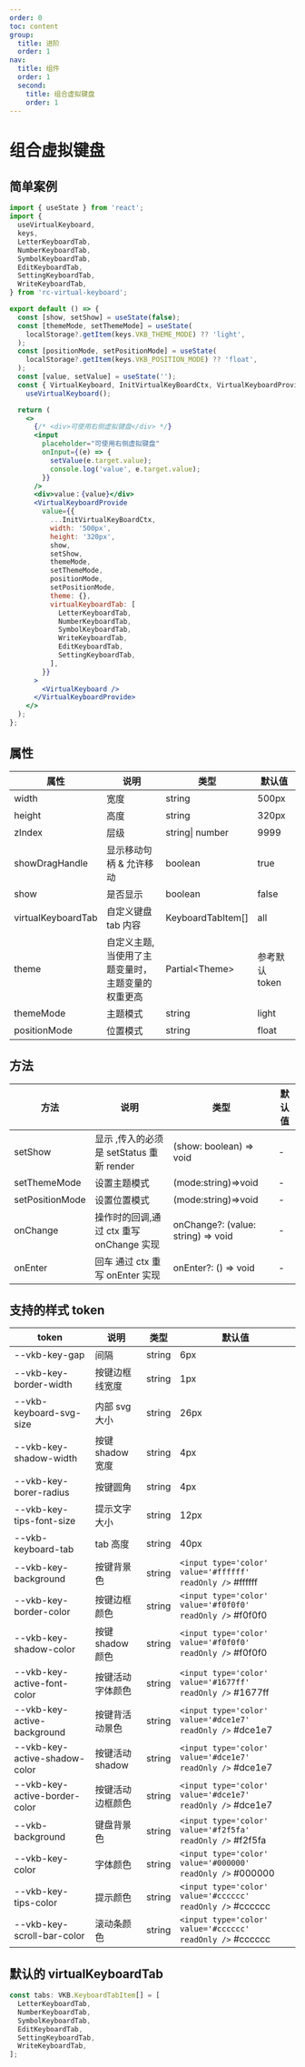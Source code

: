 ```yaml
---
order: 0
toc: content
group:
  title: 进阶
  order: 1
nav:
  title: 组件
  order: 1
  second:
    title: 组合虚拟键盘
    order: 1
---
```


# 组合虚拟键盘

## 简单案例

```jsx
import { useState } from 'react';
import {
  useVirtualKeyboard,
  keys,
  LetterKeyboardTab,
  NumberKeyboardTab,
  SymbolKeyboardTab,
  EditKeyboardTab,
  SettingKeyboardTab,
  WriteKeyboardTab,
} from 'rc-virtual-keyboard';

export default () => {
  const [show, setShow] = useState(false);
  const [themeMode, setThemeMode] = useState(
    localStorage?.getItem(keys.VKB_THEME_MODE) ?? 'light',
  );
  const [positionMode, setPositionMode] = useState(
    localStorage?.getItem(keys.VKB_POSITION_MODE) ?? 'float',
  );
  const [value, setValue] = useState('');
  const { VirtualKeyboard, InitVirtualKeyBoardCtx, VirtualKeyboardProvide } =
    useVirtualKeyboard();

  return (
    <>
      {/* <div>可使用右侧虚拟键盘</div> */}
      <input
        placeholder="可使用右侧虚拟键盘"
        onInput={(e) => {
          setValue(e.target.value);
          console.log('value', e.target.value);
        }}
      />
      <div>value：{value}</div>
      <VirtualKeyboardProvide
        value={{
          ...InitVirtualKeyBoardCtx,
          width: '500px',
          height: '320px',
          show,
          setShow,
          themeMode,
          setThemeMode,
          positionMode,
          setPositionMode,
          theme: {},
          virtualKeyboardTab: [
            LetterKeyboardTab,
            NumberKeyboardTab,
            SymbolKeyboardTab,
            WriteKeyboardTab,
            EditKeyboardTab,
            SettingKeyboardTab,
          ],
        }}
      >
        <VirtualKeyboard />
      </VirtualKeyboardProvide>
    </>
  );
};
```

## 属性

| 属性               | 说明                                              | 类型              | 默认值         |
| ------------------ | ------------------------------------------------- | ----------------- | -------------- |
| width              | 宽度                                              | string            | 500px          |
| height             | 高度                                              | string            | 320px          |
| zIndex             | 层级                                              | string\| number   | 9999           |
| showDragHandle     | 显示移动句柄 & 允许移动                           | boolean           | true           |
| show               | 是否显示                                          | boolean           | false          |
| virtualKeyboardTab | 自定义键盘 tab 内容                               | KeyboardTabItem[] | all            |
| theme              | 自定义主题,当使用了主题变量时，主题变量的权重更高 | Partial\<Theme\>  | 参考默认 token |
| themeMode          | 主题模式                                          | string            | light          |
| positionMode       | 位置模式                                          | string            | float          |

## 方法

| 方法            | 说明                                     | 类型                               | 默认值 |
| --------------- | ---------------------------------------- | ---------------------------------- | ------ |
| setShow         | 显示 ,传入的必须是 setStatus 重新 render | (show: boolean) => void            | -      |
| setThemeMode    | 设置主题模式                             | (mode:string)=>void                | -      |
| setPositionMode | 设置位置模式                             | (mode:string)=>void                | -      |
| onChange        | 操作时的回调,通过 ctx 重写 onChange 实现 | onChange?: (value: string) => void | -      |
| onEnter         | 回车 通过 ctx 重写 onEnter 实现          | onEnter?: () => void               | -      |

## 支持的样式 token

| token                         | 说明             | 类型   | 默认值                                                    |
| ----------------------------- | ---------------- | ------ | --------------------------------------------------------- |
| --vkb-key-gap                 | 间隔             | string | 6px                                                       |
| --vkb-key-border-width        | 按键边框线宽度   | string | 1px                                                       |
| --vkb-keyboard-svg-size       | 内部 svg 大小    | string | 26px                                                      |
| --vkb-key-shadow-width        | 按键 shadow 宽度 | string | 4px                                                       |
| --vkb-key-borer-radius        | 按键圆角         | string | 4px                                                       |
| --vkb-key-tips-font-size      | 提示文字大小     | string | 12px                                                      |
| --vkb-keyboard-tab            | tab 高度         | string | 40px                                                      |
| --vkb-key-background          | 按键背景色       | string | `<input type='color' value='#ffffff' readOnly />` #ffffff |
| --vkb-key-border-color        | 按键边框颜色     | string | `<input type='color' value='#f0f0f0' readOnly />` #f0f0f0 |
| --vkb-key-shadow-color        | 按键 shadow 颜色 | string | `<input type='color' value='#f0f0f0' readOnly />` #f0f0f0 |
| --vkb-key-active-font-color   | 按键活动字体颜色 | string | `<input type='color' value='#1677ff' readOnly />` #1677ff |
| --vkb-key-active-background   | 按键背活动景色   | string | `<input type='color' value='#dce1e7' readOnly />` #dce1e7 |
| --vkb-key-active-shadow-color | 按键活动 shadow  | string | `<input type='color' value='#dce1e7' readOnly />` #dce1e7 |
| --vkb-key-active-border-color | 按键活动边框颜色 | string | `<input type='color' value='#dce1e7' readOnly />` #dce1e7 |
| --vkb-background              | 键盘背景色       | string | `<input type='color' value='#f2f5fa' readOnly />` #f2f5fa |
| --vkb-key-color               | 字体颜色         | string | `<input type='color' value='#000000' readOnly />` #000000 |
| --vkb-key-tips-color          | 提示颜色         | string | `<input type='color' value='#cccccc' readOnly />` #cccccc |
| --vkb-key-scroll-bar-color    | 滚动条颜色       | string | `<input type='color' value='#cccccc' readOnly />` #cccccc |

## 默认的 virtualKeyboardTab

```js
const tabs: VKB.KeyboardTabItem[] = [
  LetterKeyboardTab,
  NumberKeyboardTab,
  SymbolKeyboardTab,
  EditKeyboardTab,
  SettingKeyboardTab,
  WriteKeyboardTab,
];
```

